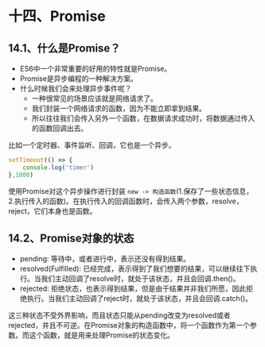 # 十四、Promise

## 14.1、什么是Promise？

- ES6中一个非常重要的好用的特性就是Promise。
- Promise是异步编程的一种解决方案。
- 什么时候我们会来处理异步事件呢？
  - 一种很常见的场景应该就是网络请求了。
  - 我们封装一个网络请求的函数，因为不能立即拿到结果。
  - 所以往往我们会传入另外一个函数，在数据请求成功时，将数据通过传入的函数回调出去。

比如一个定时器、事件监听、回调，它也是一个异步。

```js
setTimeout(() => {
    console.log('timer')
},1000)
```

使用Promise对这个异步操作进行封装 `new -> 构造函数`(1.保存了一些状态信息，2.执行传入的函数)。在执行传入的回调函数时，会传入两个参数，resolve，reject，它们本身也是函数。

## 14.2、Promise对象的状态

- pending: 等待中，或者进行中，表示还没有得到结果。
- resolved(Fulfilled): 已经完成，表示得到了我们想要的结果，可以继续往下执行。当我们主动回调了resolve时，就处于该状态，并且会回调.then()。
- rejected: 拒绝状态，也表示得到结果，但是由于结果并非我们所愿，因此拒绝执行。当我们主动回调了reject时，就处于该状态，并且会回调.catch()。

这三种状态不受外界影响，而且状态只能从pending改变为resolved或者rejected，并且不可逆。在Promise对象的构造函数中，将一个函数作为第一个参数。而这个函数，就是用来处理Promise的状态变化。

